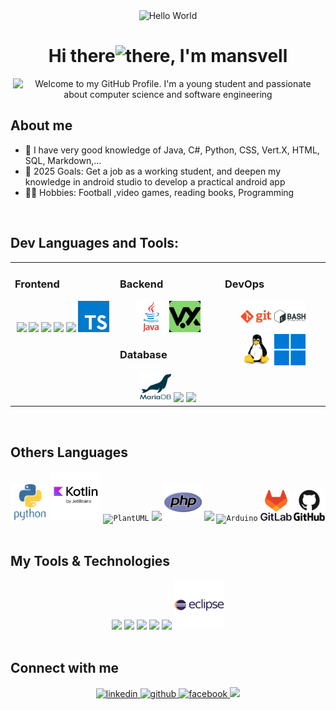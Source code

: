 <p align='center' style='margin: 16px 4px 8px;'>
    <img src="./welcome.gif" alt="Hello World" />
</p>

<h1 align="center">
    Hi there<img src='./wave.gif' height='26' alt='there'>, I'm mansvell
</h1>

<p align='center' style='margin: 16px 4px 8px;'>
    <img src="https://readme-typing-svg.herokuapp.com?font=Fira+Code&pause=1000&color=54A6FF&center=true&vCenter=true&multiline=true&width=710&height=70&lines=Welcome+to+my+GitHub+Profile;I'm+a+young+student+and+passionate+about+computer+science"
 alt="Welcome to my GitHub Profile. I'm a young student and passionate about computer science and software engineering" />
</p>

## About me
- 🌱 I have very good knowledge of Java, C#, Python, CSS, Vert.X, HTML, SQL, Markdown,... 
- 👯 2025 Goals: Get a job as a working student, and deepen my knowledge in android studio to develop a practical android app
- 🧖‍♂️ Hobbies: Football ,video games, reading books, Programming

<br>


## Dev Languages and Tools: 
 
<table><tr><td valign="top" width="33%">

### Frontend
<div align="center">  
  <code><img height="50" src="https://profilinator.rishav.dev/skills-assets/html5-original-wordmark.svg"></code>
    <code><img height="50" src="https://profilinator.rishav.dev/skills-assets/css3-original-wordmark.svg"></code>
  <code><img height="50" src="https://profilinator.rishav.dev/skills-assets/javascript-original.svg"></code>
  <code><img height="50" src="https://profilinator.rishav.dev/skills-assets/bootstrap-plain.svg"></code>
  <code><img height="50" src="https://profilinator.rishav.dev/skills-assets/react-original-wordmark.svg"></code>
  <code><img height="50" src="https://raw.githubusercontent.com/github/explore/80688e429a7d4ef2fca1e82350fe8e3517d3494d/topics/typescript/typescript.png"></code>
</div>

</td><td valign="top" width="33%">
    
### Backend  
<div align="center">  
<code><img height="50" src="https://raw.githubusercontent.com/devicons/devicon/master/icons/java/java-original-wordmark.svg"></code>
<code><img height="50" src="https://raw.githubusercontent.com/devicons/devicon/master/icons/vertx/vertx-original.svg" style="filter: invert(1)"></code>
</div>  

### Database  
<div align="center">  
    <code><img height="50" src="https://raw.githubusercontent.com/devicons/devicon/master/icons/mariadb/mariadb-original-wordmark.svg"></code>
    <code><img height="50" src="https://profilinator.rishav.dev/skills-assets/mysql-original-wordmark.svg"></code>
    <code><img height="50" src="https://profilinator.rishav.dev/skills-assets/postgresql-original-wordmark.svg"></code>
</div>

</td><td valign="top" width="33%">

    
### DevOps  
<div align="center">  

<code><img height="50" src="https://raw.githubusercontent.com/devicons/devicon/master/icons/git/git-plain-wordmark.svg"></code>
<code><img height="50" src="https://raw.githubusercontent.com/github/explore/80688e429a7d4ef2fca1e82350fe8e3517d3494d/topics/bash/bash.png"></code>
<code><img height="50" src="https://raw.githubusercontent.com/devicons/devicon/master/icons/linux/linux-original.svg"></code>
<code><img height="50" src="https://raw.githubusercontent.com/github/explore/80688e429a7d4ef2fca1e82350fe8e3517d3494d/topics/windows/windows.png"></code>
</div>

</td></tr></table>  

<br> 

## Others Languages
<div align="center">
<code><img height="60" src="https://raw.githubusercontent.com/devicons/devicon/master/icons/python/python-original-wordmark.svg"></code>
<code><img height="80" src="https://raw.githubusercontent.com/devicons/devicon/master/icons/kotlin/kotlin-original-wordmark.svg"></code>
<!-- PlantUML -->
<code><img height="60" src="https://plantuml.com/favicon.svg" alt="PlantUML"></code>
<!-- Markdown -->
<code><img height="60" src="https://cdn.jsdelivr.net/gh/dcurtis/markdown-mark@master/svg/markdown-mark.svg" ></code>
<!-- PHP -->
<code><img height="60" src="https://raw.githubusercontent.com/devicons/devicon/55609aa5bd817ff167afce0d965585c92040787a/icons/php/php-original.svg"></code>
<code><img height="50" src="https://profilinator.rishav.dev/skills-assets/c-original.svg"></code>
<code><img height="50" src="https://profilinator.rishav.dev/skills-assets/arduino.png" alt="Arduino"></code>
<code><img height="50" src="https://raw.githubusercontent.com/devicons/devicon/master/icons/gitlab/gitlab-original-wordmark.svg"></code>
<code><img height="50" src="https://raw.githubusercontent.com/devicons/devicon/master/icons/github/github-original-wordmark.svg"></code>
</div>

<br>

## My Tools & Technologies
<div align="center">
<code><img height="50" src="https://upload.wikimedia.org/wikipedia/commons/thumb/9/9c/IntelliJ_IDEA_Icon.svg/512px-IntelliJ_IDEA_Icon.svg.png"></code>
<code><img height="50" src="https://upload.wikimedia.org/wikipedia/commons/thumb/9/9a/Visual_Studio_Code_1.35_icon.svg/512px-Visual_Studio_Code_1.35_icon.svg.png"></code>
<!-- Android Studio -->
<code><img height="50" src="https://developer.android.com/static/studio/images/studio-icon.svg"></code>
<!-- PyCharm -->
<code><img height="50" src="https://upload.wikimedia.org/wikipedia/commons/thumb/1/1d/PyCharm_Icon.svg/512px-PyCharm_Icon.svg.png"></code>
<!-- CLion -->
<code><img height="50" src="https://resources.jetbrains.com/storage/products/clion/img/meta/clion_logo_300x300.png"></code>
<!-- Eclipse -->
<code><img height="80" src="https://raw.githubusercontent.com/devicons/devicon/master/icons/eclipse/eclipse-original-wordmark.svg"></code>
</div>

<br>

## Connect with me  
<div align="center">
<a href="http://www.linkedin.com/in/%20mansvell-nkwanga-59a0a8279" target="_blank">
<img src=https://img.shields.io/badge/linkedin-%231E77B5.svg?&style=for-the-badge&logo=linkedin&logoColor=white alt=linkedin style="margin-bottom: 5px;" />
</a> 
<a href="https://github.com/mansvell" target="_blank">
<img src=https://img.shields.io/badge/github-%2324292e.svg?&style=for-the-badge&logo=github&logoColor=white alt=github style="margin-bottom: 5px;" />
</a>
<a href="https://www.facebook.com/share/19Ek7xyATk/?mibextid=wwXIfr" target="_blank">
<img src="https://img.shields.io/badge/facebook-%232E87FB.svg?&amp;style=for-the-badge&amp;logo=facebook&amp;logoColor=white" alt="facebook" style="margin-bottom: 5px;">
<a href="www.youtube.com/@mansvellnkwanga4173" target="_blank" >
<code><img height="30" src="https://www.gstatic.com/youtube/img/branding/youtubelogo/svg/youtubelogo.svg"></code>
</a>
</div>  

<br> 
